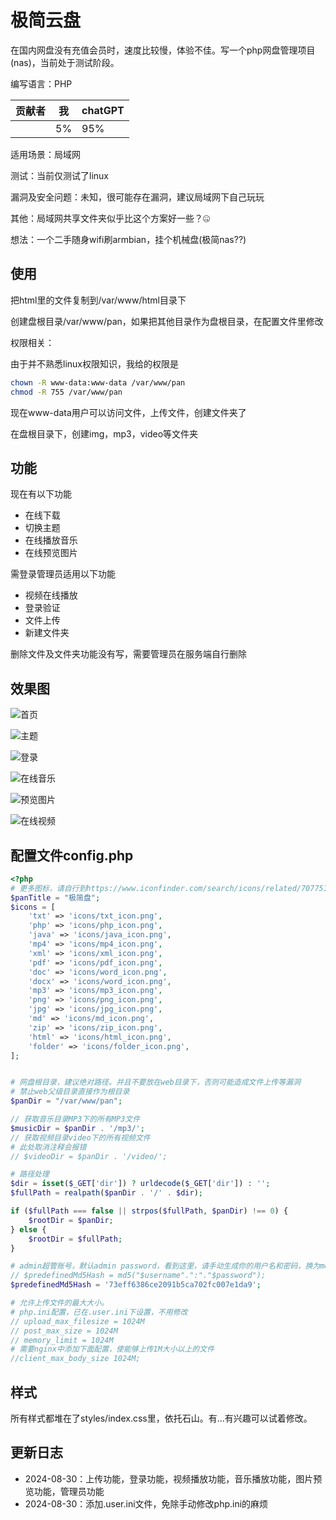 # 极简云盘

在国内网盘没有充值会员时，速度比较慢，体验不佳。写一个php网盘管理项目(nas)，当前处于测试阶段。

编写语言：PHP

| 贡献者 | 我   | chatGPT |
| ------ | ---- | ------- |
|        | 5%   | 95%     |

适用场景：局域网

测试：当前仅测试了linux

漏洞及安全问题：未知，很可能存在漏洞，建议局域网下自己玩玩

其他：局域网共享文件夹似乎比这个方案好一些？🤐

想法：一个二手随身wifi刷armbian，挂个机械盘(极简nas??)

## 使用

把html里的文件复制到/var/www/html目录下

创建盘根目录/var/www/pan，如果把其他目录作为盘根目录，在配置文件里修改

权限相关：

由于并不熟悉linux权限知识，我给的权限是

```bash
chown -R www-data:www-data /var/www/pan
chmod -R 755 /var/www/pan
```
现在www-data用户可以访问文件，上传文件，创建文件夹了

在盘根目录下，创建img，mp3，video等文件夹

## 功能

现在有以下功能

- 在线下载
- 切换主题
- 在线播放音乐
- 在线预览图片

需登录管理员适用以下功能

- 视频在线播放
- 登录验证
- 文件上传
- 新建文件夹

删除文件及文件夹功能没有写，需要管理员在服务端自行删除

## 效果图

![首页](./show-site/index.png)

![主题](./show-site/dark.png)

![登录](./show-site/login.png)

![在线音乐](./show-site/music.png)

![预览图片](./show-site/photos.png)

![在线视频](./show-site/video.png)

## 配置文件config.php

```php
<?php
# 更多图标，请自行到https://www.iconfinder.com/search/icons/related/7077519
$panTitle = "极简盘";
$icons = [
    'txt' => 'icons/txt_icon.png',
    'php' => 'icons/php_icon.png',
    'java' => 'icons/java_icon.png',
    'mp4' => 'icons/mp4_icon.png',
    'xml' => 'icons/xml_icon.png',
    'pdf' => 'icons/pdf_icon.png',
    'doc' => 'icons/word_icon.png',
    'docx' => 'icons/word_icon.png',
    'mp3' => 'icons/mp3_icon.png',
    'png' => 'icons/png_icon.png',
    'jpg' => 'icons/jpg_icon.png',
    'md' => 'icons/md_icon.png',
    'zip' => 'icons/zip_icon.png',
    'html' => 'icons/html_icon.png',
    'folder' => 'icons/folder_icon.png',
];


# 网盘根目录，建议绝对路径。并且不要放在web目录下，否则可能造成文件上传等漏洞
# 禁止web父级目录直接作为根目录
$panDir = "/var/www/pan";

// 获取音乐目录MP3下的所有MP3文件
$musicDir = $panDir . '/mp3/';
// 获取视频目录video下的所有视频文件
# 此处取消注释会报错
// $videoDir = $panDir . '/video/';

# 路径处理
$dir = isset($_GET['dir']) ? urldecode($_GET['dir']) : '';
$fullPath = realpath($panDir . '/' . $dir);

if ($fullPath === false || strpos($fullPath, $panDir) !== 0) {
    $rootDir = $panDir;
} else {
    $rootDir = $fullPath;
}

# admin超管账号，默认admin password，看到这里，请手动生成你的用户名和密码，换为md5摘要，不要明文存储
// $predefinedMd5Hash = md5("$username".":"."$password");
$predefinedMd5Hash = '73eff6386ce2091b5ca702fc007e1da9';

# 允许上传文件的最大大小。
# php.ini配置，已在.user.ini下设置，不用修改
// upload_max_filesize = 1024M
// post_max_size = 1024M
// memory_limit = 1024M
# 需要nginx中添加下面配置，使能够上传1M大小以上的文件
//client_max_body_size 1024M;
```

## 样式

所有样式都堆在了styles/index.css里，依托石山。有...有兴趣可以试着修改。

## 更新日志

- 2024-08-30：上传功能，登录功能，视频播放功能，音乐播放功能，图片预览功能，管理员功能
- 2024-08-30：添加.user.ini文件，免除手动修改php.ini的麻烦
